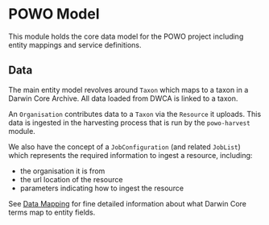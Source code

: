 # POWO Model

This module holds the core data model for the POWO project including entity mappings and service definitions.

## Data

The main entity model revolves around `Taxon` which maps to a taxon in a Darwin Core Archive. All data loaded from DWCA is linked to a taxon.

An `Organisation` contributes data to a `Taxon` via the `Resource` it uploads. This data is ingested in the harvesting process that is run by the `powo-harvest` module.

We also have the concept of a `JobConfiguration` (and related `JobList`) which represents the required information to ingest a resource, including:
- the organisation it is from
- the url location of the resource
- parameters indicating how to ingest the resource

See [Data Mapping](./doc/DataMapping.md) for fine detailed information about what Darwin Core terms map to entity fields.
